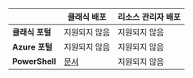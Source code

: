 | | **클래식 배포** | **리소스 관리자 배포**|
|-----------------------------|-------------|---------------------|
| **클래식 포털** | 지원되지 않음 | 지원되지 않음 |
| **Azure 포털** | 지원되지 않음 | 지원되지 않음 |
| **PowerShell** | [문서](../articles/expressroute/expressroute-howto-coexist-classic.md) | 지원되지 않음 |

<!---HONumber=AcomDC_0323_2016-->